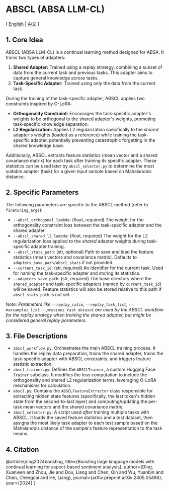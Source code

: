 # ABSCL (ABSA LLM-CL)

\[ [English](README.md) | [中文](README_zh.md) \]

## 1. Core Idea

ABSCL (ABSA LLM-CL) is a continual learning method designed for ABSA. It trains two types of adapters:

1.  **Shared Adapter:** Trained using a replay strategy, combining a subset of data from the current task and previous tasks. This adapter aims to capture general knowledge across tasks.
2.  **Task-Specific Adapter:** Trained using only the data from the current task.

During the training of the task-specific adapter, ABSCL applies two constraints inspired by O-LoRA:
*   **Orthogonality Constraint:** Encourages the task-specific adapter's weights to be orthogonal to the shared adapter's weights, promoting task-specific knowledge separation.
*   **L2 Regularization:** Applies L2 regularization specifically to the *shared* adapter's weights (loaded as a reference) while training the task-specific adapter, potentially preventing catastrophic forgetting in the shared knowledge base.

Additionally, ABSCL extracts feature statistics (mean vector and a shared covariance matrix) for each task after training its specific adapter. These statistics can be used later by `abscl_selector.py` to determine the most suitable adapter (task) for a given input sample based on Mahalanobis distance.

## 2. Specific Parameters

The following parameters are specific to the ABSCL method (refer to `finetuning_args`):

*   `--abscl_orthogonal_lambda`: (float, required) The weight for the orthogonality constraint loss between the task-specific adapter and the shared adapter.
*   `--abscl_shared_l2_lambda`: (float, required) The weight for the L2 regularization loss applied to the *shared* adapter weights during task-specific adapter training.
*   `--abscl_stats_path`: (str, optional) Path to save and load the feature statistics (mean vectors and covariance matrix). Defaults to `adapters_save_path/abscl_stats` if not provided.
*   `--current_task_id`: (str, required) An identifier for the current task. Used for naming the task-specific adapter and storing its statistics.
*   `--adapters_save_path`: (str, required) The base directory where the `shared_adapter` and task-specific adapters (named by `current_task_id`) will be saved. Feature statistics will also be stored relative to this path if `abscl_stats_path` is not set.

*Note: Parameters like `--replay_ratio`, `--replay_task_list`, `--maxsamples_list`, `--previous_task_dataset` are used by the ABSCL workflow for the replay strategy when training the shared adapter, but might be considered general replay parameters.*

## 3. File Descriptions

*   `abscl_workflow.py`: Orchestrates the main ABSCL training process. It handles the replay data preparation, trains the shared adapter, trains the task-specific adapter with ABSCL constraints, and triggers feature statistic extraction.
*   `abscl_trainer.py`: Defines the `ABSCLTrainer`, a custom Hugging Face `Trainer` subclass. It modifies the loss computation to include the orthogonality and shared L2 regularization terms, leveraging O-LoRA mechanisms for calculation.
*   `abscl.py`: Contains the `ABSCLFeatureExtractor` class responsible for extracting hidden state features (specifically, the last token's hidden state from the second-to-last layer) and computing/updating the per-task mean vectors and the shared covariance matrix.
*   `abscl_selector.py`: A script used *after* training multiple tasks with ABSCL. It loads the saved feature statistics and a test dataset, then assigns the most likely task adapter to each test sample based on the Mahalanobis distance of the sample's feature representation to the task means.

## 4. Citation

@article{ding2024boosting,
  title={Boosting large language models with continual learning for aspect-based sentiment analysis},
  author={Ding, Xuanwen and Zhou, Jie and Dou, Liang and Chen, Qin and Wu, Yuanbin and Chen, Chengcai and He, Liang},
  journal={arXiv preprint arXiv:2405.05496},
  year={2024}
}